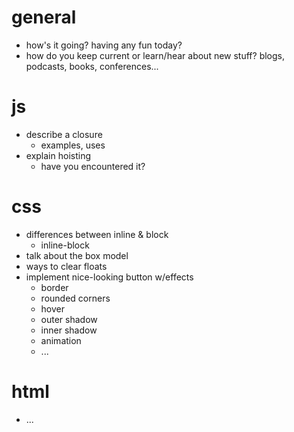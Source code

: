 # general

* how's it going? having any fun today?
* how do you keep current or learn/hear about new stuff? blogs, podcasts, books, conferences...


# js

* describe a closure
  * examples, uses
* explain hoisting
  * have you encountered it?


# css

* differences between inline & block
  * inline-block
* talk about the box model
* ways to clear floats
* implement nice-looking button w/effects
  * border
  * rounded corners
  * hover
  * outer shadow
  * inner shadow
  * animation
  * ...

# html

* ...
